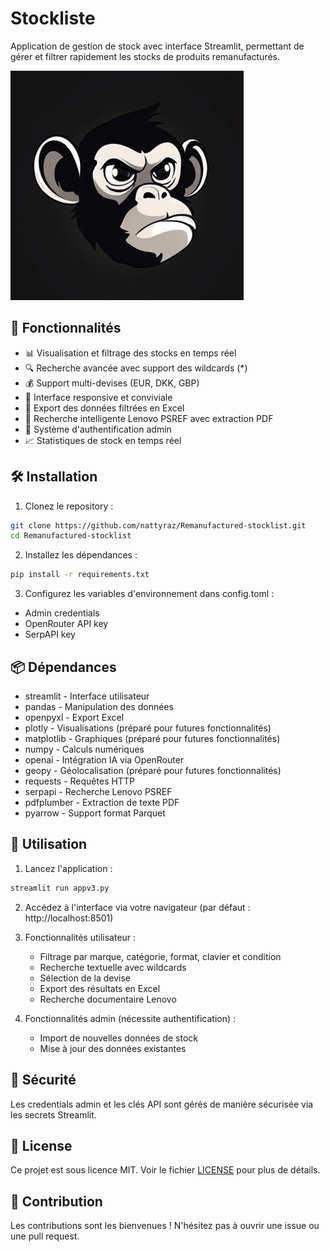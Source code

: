 # Stockliste

Application de gestion de stock avec interface Streamlit, permettant de gérer et filtrer rapidement les stocks de produits remanufacturés.

![Logo](static/rflogo.jpg)

## 🚀 Fonctionnalités

- 📊 Visualisation et filtrage des stocks en temps réel
- 🔍 Recherche avancée avec support des wildcards (*)
- 💰 Support multi-devises (EUR, DKK, GBP)
- 📱 Interface responsive et conviviale
- 📑 Export des données filtrées en Excel
- 🔎 Recherche intelligente Lenovo PSREF avec extraction PDF
- 👤 Système d'authentification admin
- 📈 Statistiques de stock en temps réel

## 🛠️ Installation

1. Clonez le repository :
```bash
git clone https://github.com/nattyraz/Remanufactured-stocklist.git
cd Remanufactured-stocklist
```

2. Installez les dépendances :
```bash
pip install -r requirements.txt
```

3. Configurez les variables d'environnement dans config.toml :
- Admin credentials
- OpenRouter API key
- SerpAPI key

## 📦 Dépendances

- streamlit - Interface utilisateur
- pandas - Manipulation des données
- openpyxl - Export Excel
- plotly - Visualisations (préparé pour futures fonctionnalités)
- matplotlib - Graphiques (préparé pour futures fonctionnalités)
- numpy - Calculs numériques
- openai - Intégration IA via OpenRouter
- geopy - Géolocalisation (préparé pour futures fonctionnalités)
- requests - Requêtes HTTP
- serpapi - Recherche Lenovo PSREF
- pdfplumber - Extraction de texte PDF
- pyarrow - Support format Parquet

## 🚦 Utilisation

1. Lancez l'application :
```bash
streamlit run appv3.py
```

2. Accédez à l'interface via votre navigateur (par défaut : http://localhost:8501)

3. Fonctionnalités utilisateur :
   - Filtrage par marque, catégorie, format, clavier et condition
   - Recherche textuelle avec wildcards
   - Sélection de la devise
   - Export des résultats en Excel
   - Recherche documentaire Lenovo

4. Fonctionnalités admin (nécessite authentification) :
   - Import de nouvelles données de stock
   - Mise à jour des données existantes

## 🔐 Sécurité

Les credentials admin et les clés API sont gérés de manière sécurisée via les secrets Streamlit.

## 📄 License

Ce projet est sous licence MIT. Voir le fichier [LICENSE](LICENSE) pour plus de détails.

## 🤝 Contribution

Les contributions sont les bienvenues ! N'hésitez pas à ouvrir une issue ou une pull request.